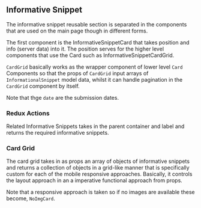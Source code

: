 ## Informative Snippet

The informative snippet
reusable section is separated
in the components that are used
on the main page though in 
different forms.

The first component is the 
InformativeSnippetCard that takes
position and info (server data)
into it. The position serves for
the higher level components that 
use the Card such as 
InformativeSnippetCardGrid.

`CardGrid` basically works as the
wrapper component of lower level
`Card` Components so that the 
props of `CardGrid` input arrays 
of `InformationalSnippet` 
model data, whilst it can handle
pagination in the `CardGrid`
component by itself. 


Note that thge `date` are the
submission dates.


### Redux Actions
Related Informative Snippets takes
in the parent container and label
and returns the required informative
snippets.

### Card Grid
The card grid takes in as props an array
of objects of informative snippets and
returns a collection of objects in a 
grid-like manner that is specifically
custom for each of the mobile responsive
approaches. Basically, it
controls the layout approach in an a 
imperative functional approach from 
props. 

Note that a responsive approach is taken so
if no images are available these become,
`NoImgCard`.
